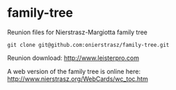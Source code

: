 # family-tree

Reunion files for Nierstrasz-Margiotta family tree

	git clone git@github.com:onierstrasz/family-tree.git

Reunion download: <http://www.leisterpro.com>

A web version of the family tree is online here: <http://www.nierstrasz.org/WebCards/wc_toc.htm>
